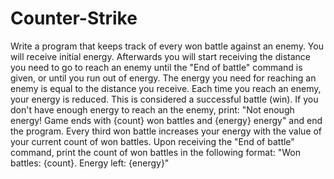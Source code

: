 # Counter-Strike

Write a program that keeps track of every won battle against an enemy. You will receive initial energy. Afterwards you will start receiving the distance you need to go to reach an enemy until the "End of battle" command is given, or until you run out of energy.
The energy you need for reaching an enemy is equal to the distance you receive. Each time you reach an enemy, your energy is reduced. This is considered a successful battle (win). If you don't have enough energy to reach an the enemy, print:
"Not enough energy! Game ends with {count} won battles and {energy} energy"
and end the program.
Every third won battle increases your energy with the value of your current count of won battles. 
Upon receiving the "End of battle" command, print the count of won battles in the following format:
"Won battles: {count}. Energy left: {energy}" 
